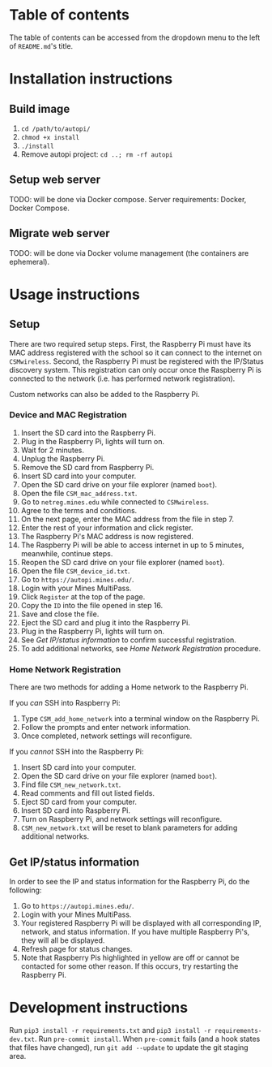 # Table of contents
The table of contents can be accessed from the dropdown menu to the left of `README.md`'s title.

# Installation instructions
## Build image
1. `cd /path/to/autopi/`
2. `chmod +x install`
3. `./install`
4. Remove autopi project: `cd ..; rm -rf autopi`


## Setup web server
TODO: will be done via Docker compose.
Server requirements: Docker, Docker Compose.


## Migrate web server
TODO: will be done via Docker volume management (the containers are ephemeral).


# Usage instructions
## Setup
There are two required setup steps. First, the Raspberry Pi must have its MAC address registered with the school so it can connect to the internet on `CSMwireless`. Second, the Raspberry Pi must be registered with the IP/Status discovery system. This registration can only occur once the Raspberry Pi is connected to the network (i.e. has performed network registration).

Custom networks can also be added to the Raspberry Pi.


### Device and MAC Registration

1. Insert the SD card into the Raspberry Pi.
2. Plug in the Raspberry Pi, lights will turn on.
3. Wait for 2 minutes.
4. Unplug the Raspberry Pi.
5. Remove the SD card from Raspberry Pi.
6. Insert SD card into your computer.
7. Open the SD card drive on your file explorer (named `boot`).
8. Open the file `CSM_mac_address.txt`.
9. Go to `netreg.mines.edu` while connected to `CSMwireless`.
10. Agree to the terms and conditions.
11. On the next page, enter the MAC address from the file in step 7.
12. Enter the rest of your information and click register.
13. The Raspberry Pi's MAC address is now registered.
14. The Raspberry Pi will be able to access internet in up to 5 minutes, meanwhile, continue steps.
15. Reopen the SD card drive on your file explorer (named `boot`).
16. Open the file `CSM_device_id.txt`.
17. Go to `https://autopi.mines.edu/`. 
18. Login with your Mines MultiPass.
19. Click `Register` at the top of the page.
20. Copy the `ID` into the file opened in step 16.
21. Save and close the file.
22. Eject the SD card and plug it into the Raspberry Pi.
23. Plug in the Raspberry Pi, lights will turn on.
24. See *Get IP/status information* to confirm successful registration. 
25. To add additional networks, see *Home Network Registration* procedure.

### Home Network Registration
There are two methods for adding a Home network to the Raspberry Pi.

If you *can* SSH into Raspberry Pi:

1. Type `CSM_add_home_network` into a terminal window on the Raspberry Pi.
2. Follow the prompts and enter network information.
3. Once completed, network settings will reconfigure.

If you *cannot* SSH into the Raspberry Pi:

1. Insert SD card into your computer.
2. Open the SD card drive on your file explorer (named `boot`).
3. Find file `CSM_new_network.txt`.
4. Read comments and fill out listed fields.
5. Eject SD card from your computer.
6. Insert SD card into Raspberry Pi.
7. Turn on Raspberry Pi, and network settings will reconfigure.
8. `CSM_new_network.txt` will be reset to blank parameters for adding additional networks.

## Get IP/status information
In order to see the IP and status information for the Raspberry Pi, do the following:

1. Go to `https://autopi.mines.edu/`. 
2. Login with your Mines MultiPass.
3. Your registered Raspberry Pi will be displayed with all corresponding IP, network, and status information.
   If you have multiple Raspberry Pi's, they will all be displayed.
4. Refresh page for status changes.
5. Note that Raspberry Pis highlighted in yellow are off or cannot be contacted for some other reason. If this occurs, try restarting the Raspberry Pi.

# Development instructions
Run `pip3 install -r requirements.txt` and `pip3 install -r requirements-dev.txt`.
Run `pre-commit install`.
When `pre-commit` fails (and a hook states that files have changed), run `git add --update` to update the git staging area.
